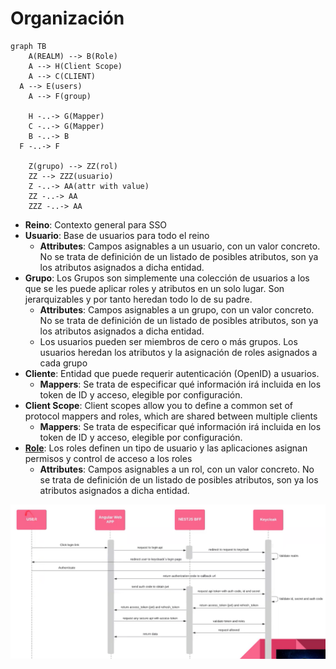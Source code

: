 # Organización

```mermaid
graph TB
	A(REALM) --> B(Role)
	A --> H(Client Scope)
	A --> C(CLIENT)
  A --> E(users)
	A --> F(group)
	
	H -..-> G(Mapper)
	C -..-> G(Mapper)
	B -..-> B
  F -..-> F
	
	Z(grupo) --> ZZ(rol)
	ZZ --> ZZZ(usuario)
	Z -..-> AA(attr with value)
	ZZ -..-> AA
	ZZZ -..-> AA
```

* **Reino**: Contexto general para SSO
* **Usuario**: Base de usuarios para todo el reino
  * **Attributes**: Campos asignables a un usuario, con un valor concreto. No se trata de definición de un listado de posibles atributos, son ya los atributos asignados a dicha entidad.
* **Grupo**: Los Grupos son simplemente una colección de usuarios a los que se les puede aplicar roles y atributos en un solo lugar. Son jerarquizables y por tanto heredan todo lo de su padre.
  * **Attributes**: Campos asignables a un grupo, con un valor concreto. No se trata de definición de un listado de posibles atributos, son ya los atributos asignados a dicha entidad.
  * Los usuarios pueden ser miembros de cero o más grupos. Los usuarios heredan los atributos y la asignación de roles asignados a cada grupo
* **Cliente**: Entidad que puede requerir autenticación (OpenID) a usuarios.
  * **Mappers**: Se trata de especificar qué información irá incluida en los token de ID y acceso, elegible por configuración.
* **Client Scope**: Client scopes allow you to define a common set of protocol mappers and roles, which are shared between multiple clients
  * **Mappers**: Se trata de especificar qué información irá incluida en los token de ID y acceso, elegible por configuración.
* **[Role](https://wjw465150.gitbooks.io/keycloak-documentation/content/server_admin/topics/roles.html)**: Los roles definen un tipo de usuario y las aplicaciones asignan permisos y control de acceso a los roles
  * **Attributes**: Campos asignables a un rol, con un valor concreto. No se trata de definición de un listado de posibles atributos, son ya los atributos asignados a dicha entidad.





![image-20210803140329234](Keycloak.assets/image-20210803140329234.png)







